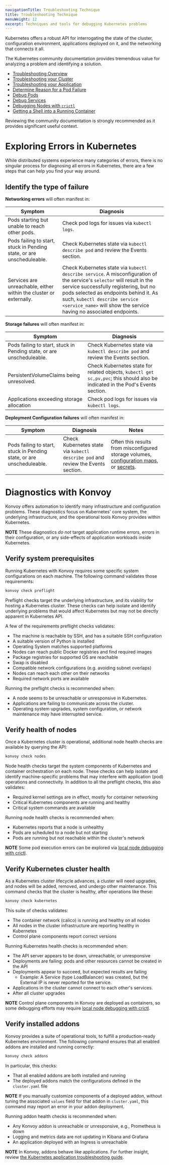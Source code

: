 ```yaml
---
navigationTitle: Troubleshooting Technique
title: Troubleshooting Technique
menuWeight: 12
excerpt: Techniques and tools for debugging Kubernetes problems
---
```


<!-- markdownlint-disable MD004 MD007 MD025 MD030 -->

Kubernetes offers a robust API for interrogating the state of the cluster, configuration environment, applications deployed on it, and the networking that connects it all.

The Kubernetes community documentation provides tremendous value for analyzing a problem and identifying a solution.

- [Troubleshooting Overview][ts-overview]
- [Troubleshooting your Cluster][ts-cluster]
- [Troubleshooting your Application][ts-application]
- [Determine Reason for a Pod Failure][ts-pod-failure]
- [Debug Pods][ts-pods]
- [Debug Services][ts-services]
- [Debugging Nodes with `crictl`][ts-crictl]
- [Getting a Shell into a Running Container][ts-live-shell]

Reviewing the community documentation is strongly recommended as it provides significant useful context.

# Exploring Errors in Kubernetes

While distributed systems experience many categories of errors, there is no singular process for diagnosing all errors in Kubernetes, there are a few steps that can help you find your way around.

## Identify the type of failure

**Networking errors** will often manifest in:

| Symptom | Diagnosis |
|---|---|
| Pods starting but unable to reach other pods. | Check pod logs for issues via `kubectl logs`.|
|Pods failing to start, stuck in Pending state, or are unscheduleable. |Check Kubernetes state via `kubectl describe pod` and review the Events section. |
|Services are unreachable, either within the cluster or externally. | Check Kubernetes state via `kubectl describe service`. A misconfiguration of the service's `selector` will result in the service successfully registering, but no pods selected as endpoints behind it. As such, `kubectl describe service <service_name>` will show the service having no associated endpoints.|

**Storage failures** will often manifest in:

| Symptom | Diagnosis |
|---|---|
|Pods failing to start, stuck in Pending state, or are unscheduleable. | Check Kubernetes state via `kubectl describe pod` and review the Events section.
|PersistentVolumeClaims being unresolved. | Check Kubernetes state for related objects, `kubectl get sc,pv,pvc`; this should also be indicated in the Pod's Events section.
|Applications exceeding storage allocation| Check pod logs for issues via `kubectl logs`.

**Deployment Configuration failures** will often manifest in:

| Symptom | Diagnosis | Notes |
|---|---|---|
|Pods failing to start, stuck in Pending state, or are unscheduleable. | Check Kubernetes state via `kubectl describe pod` and review the Events section.| Often this results from misconfigured storage volumes, [configuration maps][task-configmap], or [secrets][task-secret].

# Diagnostics with Konvoy

Konvoy offers automation to identify many infrastructure and configuration problems. These diagnostics focus on Kubernetes' core system, the underlying infrastructure, and the operational tools Konvoy provides within Kubernetes.

**NOTE** These diagnostics _do not_ target application runtime errors, errors in their configuration, or any side-effects of application workloads inside Kubernetes.

## Verify system prerequisites

Running Kubernetes with Konvoy requires some specific system configurations on each machine. The following command validates those requirements:

```bash
konvoy check preflight
```

Preflight checks target the underlying infrastructure, and its viability for hosting a Kubernetes cluster.
These checks can help isolate and identify underlying problems that would affect Kubernetes but may not be directly apparent in Kubernetes API.

A few of the requirements preflight checks validates:

- The machine is reachable by SSH, and has a suitable SSH configuration
- A suitable version of Python is installed
- Operating System matches supported platforms
- Nodes can reach public Docker registries and find required images
- Package registries for supported OS are reachable
- Swap is disabled
- Compatible network configurations (e.g. avoiding subnet overlaps)
- Nodes can reach each other on their networks
- Required network ports are available

Running the preflight checks is recommended when:

- A node seems to be unreachable or unresponsive in Kubernetes.
- Applications are failing to communicate across the cluster.
- Operating system upgrades, system configuration, or network maintenance may have interrupted service.

## Verify health of nodes

Once a Kubernetes cluster is operational, additional node health checks are available by querying the API:

```bash
konvoy check nodes
```

Node health checks target the system components of Kubernetes and container orchestration on each node.
These checks can help isolate and identify machine-specific problems that may interfere with application (pod) operations and connectivity.
In addition to all the preflight checks, this also validates:

- Required kernel settings are in effect, mostly for container networking
- Critical Kubernetes components are running and healthy
- Critical system commands are available

Running node health checks is recommended when:

- Kubernetes reports that a node is unhealthy
- Pods are scheduled to a node but not starting
- Pods are running but not reachable within the cluster's network

**NOTE** Some pod execution errors can be explored via [local node debugging with crictl][ts-crictl].

## Verify Kubernetes cluster health

As a Kubernetes cluster lifecycle advances, a cluster will need upgrades, and nodes will be added, removed, and undergo other maintenance.
This command checks that the cluster is healthy, after operations like these:

```bash
konvoy check kubernetes
```

This suite of checks validates:

- The container network (calico) is running and healthy on all nodes
- All nodes in the cluster infrastructure are reporting healthy in Kubernetes
- Control plane components report correct versions

Running Kubernetes health checks is recommended when:

- The API server appears to be down, unreachable, or unresponsive
- Deployments are failing: pods and other resources cannot be created in the API
- Deployments appear to succeed, but expected results are failing
  - Example: A Service (type LoadBalancer) was created, but the External IP is never reported for the service.
- Applications in the cluster cannot connect to each other's services.
- After all cluster upgrades

**NOTE** Control plane components in Konvoy are deployed as containers, so some debugging efforts may require [local node debugging with crictl][ts-crictl].

## Verify installed addons

Konvoy provides a suite of operational tools, to fulfill a production-ready Kubernetes environment.
The following command ensures that all enabled addons are installed and running correctly:

```bash
konvoy check addons
```

In particular, this checks:

- That all enabled addons are both installed and running
- The deployed addons match the configurations defined in the `cluster.yaml` file

**NOTE** If you manually customize components of a deployed addon, without tuning the associated `values` field for that addon in `cluster.yaml`, this command may report an error in your addon deployment.

Running addon health checks is recommended when:

- Any Konvoy addon is unreachable or unresponsive, e.g., Prometheus is down
- Logging and metrics data are not updating in Kibana and Grafana
- An application deployed with an Ingress is unreachable

**NOTE** In Konvoy, addons behave like applications.
For further insight, review [the Kubernetes application troubleshooting guide][ts-application].

[ts-overview]: https://kubernetes.io/docs/tasks/debug-application-cluster/troubleshooting/
[ts-application]: https://kubernetes.io/docs/tasks/debug-application-cluster/debug-application/
[ts-cluster]: https://kubernetes.io/docs/tasks/debug-application-cluster/debug-cluster/
[ts-pods]: https://kubernetes.io/docs/tasks/debug-application-cluster/debug-pod-replication-controller/
[ts-services]: https://kubernetes.io/docs/tasks/debug-application-cluster/debug-service/
[ts-crictl]: https://kubernetes.io/docs/tasks/debug-application-cluster/crictl/
[ts-pod-failure]: https://kubernetes.io/docs/tasks/debug-application-cluster/determine-reason-pod-failure/
[ts-live-shell]: https://kubernetes.io/docs/tasks/debug-application-cluster/get-shell-running-container/
[secret]: https://kubernetes.io/docs/concepts/configuration/secret/
[task-secret]: https://kubernetes.io/docs/tasks/inject-data-application/distribute-credentials-secure/
[task-configmap]: https://kubernetes.io/docs/tasks/configure-pod-container/configure-pod-configmap/
